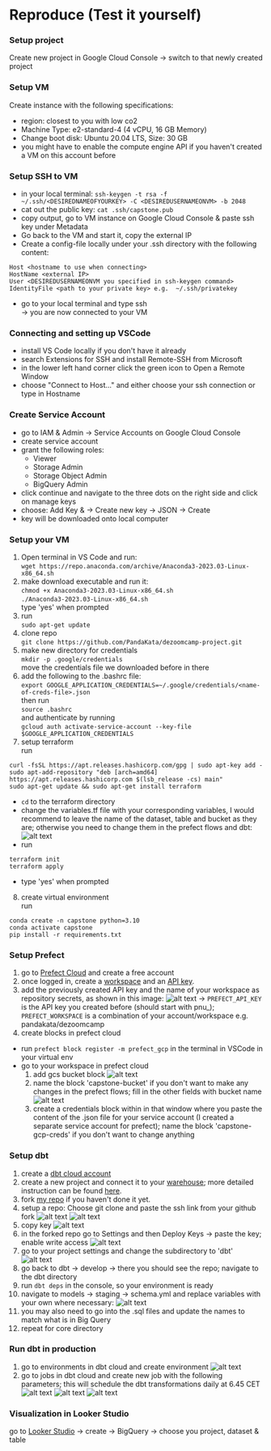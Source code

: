 # Reproduce (Test it yourself)

### Setup project

Create new project in Google Cloud Console &rarr; switch to that newly created project


### Setup VM
Create instance with the following specifications:
- region: closest to you with low co2
- Machine Type: e2-standard-4 (4 vCPU, 16 GB Memory)
- Change boot disk: Ubuntu 20.04 LTS, Size: 30 GB
- you might have to enable the compute engine API if you haven't created a VM on this account before

### Setup SSH to VM

- in your local terminal: `ssh-keygen -t rsa -f ~/.ssh/<DESIREDNAMEOFYOURKEY> -C <DESIREDUSERNAMEONVM> -b 2048` <br>
- cat out the public key: `cat .ssh/capstone.pub` <br>
- copy output, go to VM instance on Google Cloud Console & paste ssh key under Metadata
- Go back to the VM and start it, copy the external IP
- Create a config-file locally under your .ssh directory with the following content:
```
Host <hostname to use when connecting>
HostName <external IP>
User <DESIREDUSERNAMEONVM you specified in ssh-keygen command>
IdentityFile <path to your private key> e.g.  ~/.ssh/privatekey
```
- go to your local terminal and type ssh <hostname to use when connecting>
  <br>
    &rarr; you are now connected to your VM

### Connecting and setting up VSCode

- install VS Code locally if you don't have it already 
- search Extensions for SSH and install Remote-SSH from Microsoft
- in the lower left hand corner click the green icon to Open a Remote Window
- choose "Connect to Host..." and either choose your ssh connection or type in Hostname

### Create Service Account
    
- go to IAM & Admin &rarr; Service Accounts on Google Cloud Console
- create service account
- grant the following roles:
    - Viewer
    - Storage Admin 
    - Storage Object Admin 
    - BigQuery Admin
- click continue and navigate to the three dots on the right side and click on manage keys
- choose: Add Key & &rarr; Create new key &rarr; JSON &rarr; Create 
- key will be downloaded onto local computer 
    
### Setup your VM

1. Open terminal in VS Code and run:
   <br>
   `wget https://repo.anaconda.com/archive/Anaconda3-2023.03-Linux-x86_64.sh`
2. make download executable and run it:
   <br>
   `chmod +x Anaconda3-2023.03-Linux-x86_64.sh`
   <br>
   `./Anaconda3-2023.03-Linux-x86_64.sh`
   <br> type 'yes' when prompted
3. run 
   <br>
   `sudo apt-get update`
4. clone repo
   <br>
   `git clone https://github.com/PandaKata/dezoomcamp-project.git`
5. make new directory for credentials
   <br>
   `mkdir -p .google/credentials`
   <br>
   move the credentials file we downloaded before in there
6. add the following to the .bashrc file:
   <br>
   `export GOOGLE_APPLICATION_CREDENTIALS=~/.google/credentials/<name-of-creds-file>.json`
   <br>
   then run
   <br>
   `source .bashrc`
   <br>
   and authenticate by running
   <br>
   `gcloud auth activate-service-account --key-file $GOOGLE_APPLICATION_CREDENTIALS`
7. setup terraform
   <br>
   run 
   <br>
```
curl -fsSL https://apt.releases.hashicorp.com/gpg | sudo apt-key add -
sudo apt-add-repository "deb [arch=amd64] https://apt.releases.hashicorp.com $(lsb_release -cs) main"
sudo apt-get update && sudo apt-get install terraform
```
- `cd` to the terraform directory
- change the variables.tf file with your corresponding variables, I would recommend to leave the name of the dataset, table and bucket as they are; otherwise you need to change them in the prefect flows and dbt:
![alt text](https://github.com/PandaKata/dezoomcamp-project/blob/main/images/terraform_var.png?raw=true)
- run
  <br>
```
terraform init
terraform apply
```
- type 'yes' when prompted
  
8. create virtual environment
   <br>
   run
   <br>
```
conda create -n capstone python=3.10
conda activate capstone
pip install -r requirements.txt
```
    
    
### Setup Prefect
1. go to [Prefect Cloud](https://www.prefect.io/cloud/) and create a free account
2. once logged in, create a [workspace](https://app.prefect.cloud/workspaces/create) and an [API key](https://app.prefect.cloud/my/api-keys).
3. add the previously created API key and the name of your workspace as repository secrets, as shown in this image:
![alt text](https://github.com/PandaKata/dezoomcamp-project/blob/main/images/prefect_github.png?raw=true)
  &rarr; `PREFECT_API_KEY` is the API key you created before (should start with pnu_); `PREFECT_WORKSPACE` is a combination of your account/workspace e.g. pandakata/dezoomcamp 
4. create blocks in prefect cloud
  - run `prefect block register -m prefect_gcp` in the terminal in VSCode in your virtual env
  - go to your workspace in prefect cloud
    1. add gcs bucket block
  ![alt text](https://github.com/PandaKata/dezoomcamp-project/blob/main/images/gcs_bucket.png?raw=true)
    2. name the block 'capstone-bucket' if you don't want to make any changes in the prefect flows; fill in the other fields with bucket name 
  ![alt text](https://github.com/PandaKata/dezoomcamp-project/blob/main/images/gcs_bucket_and_creds.png?raw=true)
    3. create a credentials block within in that window where you paste the content of the .json file for your service account (I created a separate service account for prefect); name the block 'capstone-gcp-creds' if you don't want to change anything
     
  
### Setup dbt

1. create a [dbt cloud account](https://www.getdbt.com/signup/) 
2. create a new project and connect it to your [warehouse](https://docs.getdbt.com/docs/cloud/manage-access/set-up-bigquery-oauth); more detailed instruction can be found [here](https://github.com/DataTalksClub/data-engineering-zoomcamp/blob/main/week_4_analytics_engineering/dbt_cloud_setup.md).
3. fork [my repo](https://github.com/PandaKata/dezoomcamp-project) if you haven't done it yet.
4. setup a repo:
  Choose git clone and paste the ssh link from your github fork
  ![alt text](https://github.com/PandaKata/dezoomcamp-project/blob/main/images/git_dbt.png?raw=true)
  ![alt text](https://github.com/PandaKata/dezoomcamp-project/blob/main/images/dbt_git.png?raw=true)
5. copy key
  ![alt text](https://github.com/PandaKata/dezoomcamp-project/blob/main/images/api_dbt.png?raw=true)
6. in the forked repo go to Settings and then Deploy Keys &rarr; paste the key; enable write access
  ![alt text](https://github.com/PandaKata/dezoomcamp-project/blob/main/images/deploy_key.png?raw=true)
7. go to your project settings and change the subdirectory to 'dbt'
  ![alt text](https://github.com/PandaKata/dezoomcamp-project/blob/main/images/dbt_sub.png?raw=true)
8. go back to dbt &rarr; develop &rarr; there you should see the repo; navigate to the dbt directory
9. run `dbt deps` in the console, so your environment is ready
10. navigate to models &rarr; staging &rarr; schema.yml and replace variables with your own where necessary:
  ![alt text](https://github.com/PandaKata/dezoomcamp-project/blob/main/images/schema_yaml.png?raw=true)
11. you may also need to go into the .sql files and update the names to match what is in Big Query
12. repeat for core directory

### Run dbt in production
1. go to environments in dbt cloud and create environment 
  ![alt text](https://github.com/PandaKata/dezoomcamp-project/blob/main/images/create_env.png?raw=true)
2. go to jobs in dbt cloud and create new job with the following parameters; this will schedule the dbt transformations daily at 6.45 CET
  ![alt text](https://github.com/PandaKata/dezoomcamp-project/blob/main/images/job_1.png?raw=true)
  ![alt text](https://github.com/PandaKata/dezoomcamp-project/blob/main/images/jobs_2.png?raw=true)
  ![alt text](https://github.com/PandaKata/dezoomcamp-project/blob/main/images/jobs_3.png?raw=true)
 
  

### Visualization in Looker Studio
go to [Looker Studio](https://lookerstudio.google.com/) &rarr; create &rarr; BigQuery &rarr; choose you project, dataset & table
